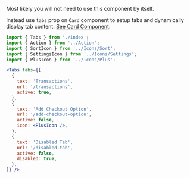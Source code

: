 Most likely you will not need to use this component by itself.

Instead use `tabs` prop on `Card` component to setup tabs and dynamically display tab content. [See Card Component](http://localhost:6060/transactions#card-1).

```jsx
import { Tabs } from './index';
import { Action } from '../Action';
import { SortIcon } from '../Icons/Sort';
import { SettingsIcon } from '../Icons/Settings';
import { PlusIcon } from '../Icons/Plus';

<Tabs tabs={[
  {
    text: 'Transactions',
    url: '/transactions',
    active: true,
  },
  {
    text: 'Add Checkout Option',
    url: '/add-checkout-option',
    active: false,
    icon: <PlusIcon />,
  },
  {
    text: 'Disabled Tab',
    url: '/disabled-tab',
    active: false,
    disabled: true,
  },
]} />
```
